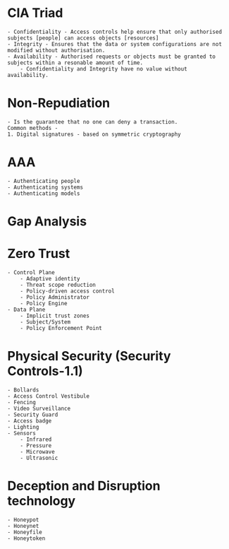 # CIA Triad
    - Confidentiality - Access controls help ensure that only authorised subjects [people] can access objects [resources]
    - Integrity - Ensures that the data or system configurations are not modified without authorisation. 
    - Availability - Authorised requests or objects must be granted to subjects within a resonable amount of time.
        - Confidentiality and Integrity have no value without availability.
# Non-Repudiation
    - Is the guarantee that no one can deny a transaction.
    Common methods -
    1. Digital signatures - based on symmetric cryptography
# AAA
    - Authenticating people
    - Authenticating systems
    - Authenticating models
# Gap Analysis
# Zero Trust
    - Control Plane
        - Adaptive identity
        - Threat scope reduction
        - Policy-driven access control
        - Policy Administrator
        - Policy Engine
    - Data Plane
        - Implicit trust zones
        - Subject/System
        - Policy Enforcement Point
# Physical Security (Security Controls-1.1)
    - Bollards
    - Access Control Vestibule
    - Fencing
    - Video Surveillance
    - Security Guard
    - Access badge
    - Lighting
    - Sensors
        - Infrared
        - Pressure
        - Microwave
        - Ultrasonic
# Deception and Disruption technology
    - Honeypot
    - Honeynet
    - Honeyfile
    - Honeytoken